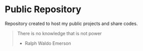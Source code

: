 # Public Repository
Repository created to host my public projects and share codes.

>There is no knowledge that is not power
>- Ralph Waldo Emerson
